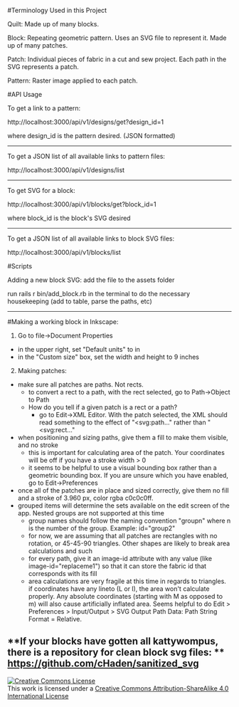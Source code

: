 #Terminology Used in this Project

Quilt: Made up of many blocks.

Block: Repeating geometric pattern. Uses an SVG file to represent it. Made up of many patches.

Patch: Individual pieces of fabric in a cut and sew project. Each path in the SVG represents a patch.

Pattern: Raster image applied to each patch.

#API Usage

To get a link to a pattern:

http://localhost:3000/api/v1/designs/get?design_id=1

where design_id is the pattern desired. (JSON formatted)

----

To get a JSON list of all available links to pattern files:

http://localhost:3000/api/v1/designs/list

----

To get SVG for a block:

http://localhost:3000/api/v1/blocks/get?block_id=1

where block_id is the block's SVG desired

----

To get a JSON list of all available links to block SVG files:

http://localhost:3000/api/v1/blocks/list

#Scripts

Adding a new block SVG:
add the file to the assets folder

run
rails r bin/add_block.rb
in the terminal to do the necessary housekeeping (add to table, parse the paths, etc)

----

#Making a working block in Inkscape:

1. Go to file->Document Properties
  - in the upper right, set "Default units" to in
  - in the "Custom size" box, set the width and height to 9 inches
2. Making patches:
  - make sure all patches are paths. Not rects.
    - to convert a rect to a path, with the rect selected, go to Path->Object to Path
    - How do you tell if a given patch is a rect or a path?
      - go to Edit->XML Editor. With the patch selected, the XML should read something to the effect of "<svg:path..." rather than "<svg:rect..."
  - when positioning and sizing paths, give them a fill to make them visible, and no stroke
    - this is important for calculating area of the patch. Your coordinates will be off if you have a stroke width > 0
    - it seems to be helpful to use a visual bounding box rather than a geometric bounding box. If you are unsure which you have enabled, go to Edit->Preferences
  - once all of the patches are in place and sized correctly, give them no fill and a stroke of 3.960 px, color rgba c0c0c0ff.
  - grouped items will determine the sets available on the edit screen of the app. Nested groups are not supported at this time
    - group names should follow the naming convention "groupn" where n is the number of the group. Example: id="group2"
    - for now, we are assuming that all patches are rectangles with no rotation, or 45-45-90 triangles. Other shapes are likely to break area calculations and such
    - for every path, give it an image-id attribute with any value (like image-id="replaceme1") so that it can store the fabric id that corresponds with its fill
    - area calculations are very fragile at this time in regards to triangles.  if coordinates have any lineto (L or l), the area won't calculate properly.  Any absolute coordinates (starting with M as opposed to m) will also cause artificially inflated area.  Seems helpful to do Edit > Preferences > Input/Output > SVG Output Path Data: Path String Format = Relative.

**If your blocks have gotten all kattywompus, there is a repository for clean block svg files: **
https://github.com/cHaden/sanitized_svg
----

<a rel="license" href="http://creativecommons.org/licenses/by-sa/4.0/"><img alt="Creative Commons License" style="border-width:0" src="https://i.creativecommons.org/l/by-sa/4.0/88x31.png" /></a><br />This work is licensed under a <a rel="license" href="http://creativecommons.org/licenses/by-sa/4.0/">Creative Commons Attribution-ShareAlike 4.0 International License</a>
